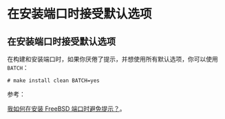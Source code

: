 # 在安装端口时接受默认选项

## 在安装端口时接受默认选项

在构建和安装端口时，如果你厌倦了提示，并想使用所有默认选项，你可以使用`BATCH`：

```
# make install clean BATCH=yes 
```

参考：

[我如何在安装 FreeBSD 端口时避免提示？](http://unix.stackexchange.com/questions/5257/how-can-i-avoid-the-prompts-when-installing-a-freebsd-port)。
